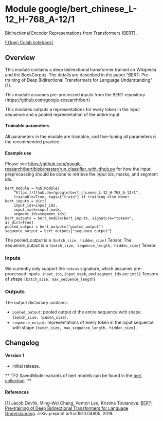 # Module google/bert_chinese_L-12_H-768_A-12/1

Bidirectional Encoder Representations from Transformers (BERT).

[![Open Colab notebook]](https://colab.research.google.com/github/google-research/bert/blob/master/predicting_movie_reviews_with_bert_on_tf_hub.ipynb)

<!-- dataset: wikipedia-and-bookscorpus -->
<!-- asset-path: legacy -->
<!-- network-architecture: Transformer -->
<!-- language: en -->
<!-- fine-tunable: true -->
<!-- format: hub -->
<!-- module-type: text-embedding -->


## Overview

This module contains a deep bidirectional transformer trained on Wikipedia and
the BookCorpus. The details are described in the paper "BERT: Pre-training of
Deep Bidirectional Transformers for Language Understanding" [1].

This module assumes pre-processed inputs from the BERT repository
(https://github.com/google-research/bert)

This modules outputs a representations for every token in the input sequence and
a pooled representation of the entire input.

#### Trainable parameters

All parameters in the module are trainable, and fine-tuning all parameters is
the recommended practice.

#### Example use

Please see
https://github.com/google-research/bert/blob/master/run_classifier_with_tfhub.py
for how the input preprocessing should be done to retrieve the input ids, masks,
and segment ids.

```
bert_module = hub.Module(
    "https://tfhub.dev/google/bert_chinese_L-12_H-768_A-12/1",
    trainable=True, tags={"train"} if training else None)
bert_inputs = dict(
    input_ids=input_ids,
    input_mask=input_mask,
    segment_ids=segment_ids)
bert_outputs = bert_module(bert_inputs, signature="tokens", as_dict=True)
pooled_output = bert_outputs["pooled_output"]
sequence_output = bert_outputs["sequence_output"]
```

The pooled_output is a `[batch_size, hidden_size]` Tensor. The sequence_output
is a `[batch_size, sequence_length, hidden_size]` Tensor.

### Inputs

We currently only support the `tokens` signature, which assumes pre-processed
inputs. `input_ids`, `input_mask`, and `segment_ids` are `int32` Tensors of
shape `[batch_size, max_sequence_length]`

### Outputs

The output dictionary contains:

*   `pooled_output`: pooled output of the entire sequence with shape
    `[batch_size, hidden_size]`.
*   `sequence_output`: representations of every token in the input sequence with
    shape `[batch_size, max_sequence_length, hidden_size]`.

## Changelog

#### Version 1

*   Initial release.

** TF2 SavedModel variants of bert models can be found in the
[bert collection](https://tfhub.dev/google/collections/bert/1). **

#### References

[1] Jacob Devlin, Ming-Wei Chang, Kenton Lee, Kristina Toutanova. [BERT:
Pre-training of Deep Bidirectional Transformers for Language
Understanding](https://arxiv.org/abs/1810.04805). arXiv preprint
arXiv:1810.04805, 2018.
